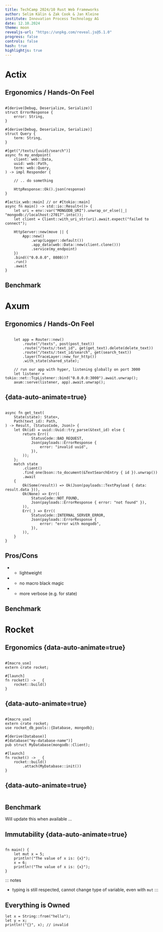 ```yaml
---
title: TechCamp 2024/10 Rust Web Frameworks
author: Selim Kälin & Zak Cook & Jan Kleine
institute: Innovation Process Technology AG
date: 12.10.2024
theme: moon
revealjs-url: "https://unpkg.com/reveal.js@5.1.0"
progress: false
controls: false
hash: true
highlightjs: true
---
```


# Actix

## Ergonomics / Hands-On Feel

<pre data-id="code-animation"><code data-trim data-line-numbers="" rust>
#[derive(Debug, Deserialize, Serialize)]
struct ErrorResponse {
    error: String,
}

#[derive(Debug, Deserialize, Serialize)]
struct Query {
    term: String,
}

#[get("/texts/{uuid}/search")]
async fn my_endpoint(
    client: web::Data<Client>,
    uuid: web::Path<Uuid>,
    term: web::Query<Query>,
) -> impl Responder {

    // .. do something

    HttpResponse::Ok().json(response)
}

#[actix_web::main] // or #[tokio::main]
async fn main() -> std::io::Result<()> {
    let uri = env::var("MONGODB_URI").unwrap_or_else(|_| "mongodb://localhost:27017".into());
    let client = Client::with_uri_str(uri).await.expect("failed to connect");

    HttpServer::new(move || {
        App::new()
            .wrap(Logger::default())
            .app_data(web::Data::new(client.clone()))
            .service(my_endpoint)
    })
    .bind(("0.0.0.0", 8080))?
    .run()
    .await
}
</code></pre>

## Benchmark

# Axum

## Ergonomics / Hands-On Feel

<pre data-id="code-animation"><code data-trim data-line-numbers="|2-4|9|10" rust>
    let app = Router::new()
        .route("/texts", post(post_text))
        .route("/texts/:text_id", get(get_text).delete(delete_text))
        .route("/texts/:text_id/search", get(search_text))
        .layer(TraceLayer::new_for_http())
        .with_state(shared_state);

    // run our app with hyper, listening globally on port 3000
    let listener = tokio::net::TcpListener::bind("0.0.0.0:3000").await.unwrap();
    axum::serve(listener, app).await.unwrap();
</code></pre>

## {data-auto-animate=true}

<pre data-id="code-animation"><code data-trim data-line-numbers="|2|3|4|19-22" rust>
async fn get_text(
    State(state): State<Arc<state::MongoAppState>>,
    Path(text_id): Path<String>,
) -> Result<Json<payloads::TextPayload>, (StatusCode, Json<payloads::ErrorResponse>)> {
    let Ok(id) = uuid::Uuid::try_parse(&text_id) else {
        return Err((
            StatusCode::BAD_REQUEST,
            Json(payloads::ErrorResponse {
                error: "invalid uuid",
            }),
        ));
    };
    match state
        .client()
        .find_one(bson::to_document(&TextSearchEntry { id }).unwrap())
        .await
    {
        Ok(Some(result)) => Ok(Json(payloads::TextPayload { data: result.data })),
        Ok(None) => Err((
            StatusCode::NOT_FOUND,
            Json(payloads::ErrorResponse { error: "not found" }),
        )),
        Err(_) => Err((
            StatusCode::INTERNAL_SERVER_ERROR,
            Json(payloads::ErrorResponse {
                error: "error with mongodb",
            }),
        )),
    }
}
</code></pre>

## Pros/Cons

- + lightweight
- + no macro black magic
- - more verbose (e.g. for state)

## Benchmark

# Rocket

## Ergonomics {data-auto-animate=true}

<pre data-id="code-animation"><code data-trim data-line-numbers="|1,4" rust>
#[macro_use]
extern crate rocket;

#[launch]
fn rocket() -> _ {
    rocket::build()
}
</code></pre>

## {data-auto-animate=true}

<pre data-id="code-animation"><code data-trim data-line-numbers="|5-7,12" rust>
#[macro_use]
extern crate rocket;
use rocket_db_pools::{Database, mongodb};

#[derive(Database)]
#[database("my-database-name")]
pub struct MyDatabase(mongodb::Client);

#[launch]
fn rocket() -> _ {
    rocket::build()
        .attach(MyDatabase::init())
}
</code></pre>

## {data-auto-animate=true}

<pre data-id="code-animation"><code data-trim data-line-numbers="|12|12-24|30|2-6" rust><script type="text/template">
#[macro_use]
extern crate rocket;
use rocket_db_pools::{Database, Connection, mongodb};
use rocket::serde::uuid::Uuid;
use rocket::http::Status;
use rocket::serde::json::{json, Value};

#[derive(Database)]
#[database("my-database-name")]
pub struct MyDatabase(mongodb::Client);

#[get("/texts/<uuid>")]
pub async fn get(db: Connection<MyDatabase>, uuid: Uuid) -> (Status, Value) {
    match get_from_database(db, uuid).await {
        Err(e) => (
            Status::InternalServerError,
            json!({"error": format!("error searching database: {e}")}),
        ),
        Ok(result) => (
            Status::Ok,
            json!({"data": text.text.to_owned()}),
        ),
    },
}

#[launch]
fn rocket() -> _ {
    rocket::build()
        .attach(MyDatabase::init())
        .mount("/", routes![get])
}
</script></code></pre>

## Benchmark

Will update this when available ...

## Immutability {data-auto-animate=true}

<pre data-id="code-animation"><code data-trim data-line-numbers="2,4" rust>
fn main() {
    let mut x = 5;
    println!("The value of x is: {x}");
    x = 6;
    println!("The value of x is: {x}");
}
</code></pre>

::: notes

- typing is still respected, cannot change type of variable, even with `mut`
:::

## Everything is Owned

```{.rust data-line-numbers=""}
let x = String::from("hello");
let y = x;
println!("{}", x); // invalid
```
